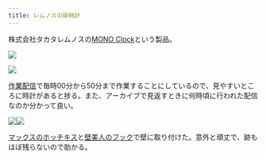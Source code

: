 ```yaml
---
title: レムノスの掛時計
---
```

株式会社タカタレムノスの[MONO Clock](https://www.amazon.co.jp/dp/B004UIT8BK)という製品。

![](https://lh4.googleusercontent.com/y08nJJ3BE7pgzaIJod-0UlwhMluUFLlbdA0e5xKBd9rbChv8dsq4sGvGc38_sgVJmjR_DWO29dLVQsCRDdjSXKcv3Frt9IfblUo3e5gBE2A0FMVQcVTLo4S336Wvo18lLB4O92Or_NKqmWm3gKUVIYqeEQMLxdYydv1rKDV2Nscw-jEfdiNY4hgcSF7I)

![](https://lh5.googleusercontent.com/5f9TfiaJrJCiC0wAdmeeRXtw-fZUsE-nRS8suSlNB7kMoUPS0H4rzxGkqeufcnn5XEi4zZ_pAALz_-5508OXPAtFHqHAEQsj7pJJ8sYpKkkvBOF7CWJC5DjcORkhp4evkLmU5TuDMVmrHy0A0AlcaYH0QepjOwXpRPLe7288C9tM-XTP6blb0hiyg0nj)

[作業配信](https://www.youtube.com/channel/UC5s-KpSDGzxWPWNv94PnJHw)で毎時00分から50分まで作業することにしているので、見やすいところに時計があると捗る。また、アーカイブで見返すときに何時頃に行われた配信なのか分かって良い。

![](https://lh6.googleusercontent.com/k18UcBmAzp1GX7DE-rR6iZD97WKSb6cdI0nbW2kNRGR6YiXj0BR8sFt692vNpTRYQcg4vfEUsfpri093mXTt7dzNFjl8mEnFwSl1AbZCa2FXrAoqK8JBBidvZPqQ78L7HCNst-_XDf-1ja5nE9La3tF2j3Ek4bFA7jzqduCjmqonhR4QWi7iE3LlN9bV)![](https://lh6.googleusercontent.com/sw6v5les-RE9zhfmkKKgo5n61ci3tuPgIcM2m02Y3nQSz8nPSxTClN1fnWzzzzh8y5BNRfAt4jrhsxZLS7hwXrIFdXsYP53Nq9si2HQuIZdoRXAQwXrMttdPgG9kKmzdt-VqRDCmTlxcAn83rO3voJRT-eRYk_COvRq7qSdadClKjFdS-8MGOAJU4bQ4)

[マックスのホッチキス](https://www.amazon.co.jp/dp/B000O9WRWG)と[壁美人のフック](https://www.amazon.co.jp/dp/B00CU78TDG)で壁に取り付けた。意外と頑丈で、跡もほぼ残らないので助かる。
